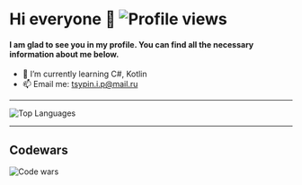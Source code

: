 # Hi everyone 👋 ![Profile views](https://komarev.com/ghpvc/?username=dedicated407)
#### I am glad to see you in my profile. You can find all the necessary information about me below.

- 🌱 I’m currently learning C#, Kotlin
- 📫 Email me: tsypin.i.p@mail.ru

***

![Top Languages](https://github-readme-stats.vercel.app/api/top-langs/?username=dedicated407&count_private=false&langs_count=8&layout=compact&title_color=2F7FEC&icon_color=79ff97&text_color=9f9f9f&bg_color=151515&theme=cobalt)

***

## Codewars

![Code wars](https://www.codewars.com/users/Dedicated407/badges/large)
<!--
**Dedicated407/Dedicated407** is a ✨ _special_ ✨ repository because its `README.md` (this file) appears on your GitHub profile.

Here are some ideas to get you started:

- 🔭 I’m currently working on ...
- 🌱 I’m currently learning ...
- 👯 I’m looking to collaborate on ...
- 🤔 I’m looking for help with ...
- 💬 Ask me about ...
- 📫 How to reach me: ...
- 😄 Pronouns: ...
- ⚡ Fun fact: ...
-->
